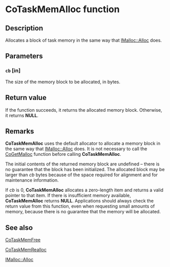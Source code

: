 # CoTaskMemAlloc function

## Description

Allocates a block of task memory in the same way that [IMalloc::Alloc](https://learn.microsoft.com/windows/desktop/api/objidl/nf-objidl-imalloc-alloc) does.

## Parameters

### `cb` [in]

The size of the memory block to be allocated, in bytes.

## Return value

If the function succeeds, it returns the allocated memory block. Otherwise, it returns **NULL**.

## Remarks

**CoTaskMemAlloc** uses the default allocator to allocate a memory block in the same way that [IMalloc::Alloc](https://learn.microsoft.com/windows/desktop/api/objidl/nf-objidl-imalloc-alloc) does. It is not necessary to call the [CoGetMalloc](https://learn.microsoft.com/windows/desktop/api/combaseapi/nf-combaseapi-cogetmalloc) function before calling **CoTaskMemAlloc**.

The initial contents of the returned memory block are undefined – there is no guarantee that the block has been initialized. The allocated block may be larger than *cb* bytes because of the space required for alignment and for maintenance information.

If *cb* is 0, **CoTaskMemAlloc** allocates a zero-length item and returns a valid pointer to that item. If there is insufficient memory available, **CoTaskMemAlloc** returns **NULL**. Applications should always check the return value from this function, even when requesting small amounts of memory, because there is no guarantee that the memory will be allocated.

## See also

[CoTaskMemFree](https://learn.microsoft.com/windows/desktop/api/combaseapi/nf-combaseapi-cotaskmemfree)

[CoTaskMemRealloc](https://learn.microsoft.com/windows/desktop/api/combaseapi/nf-combaseapi-cotaskmemrealloc)

[IMalloc::Alloc](https://learn.microsoft.com/windows/desktop/api/objidl/nf-objidl-imalloc-alloc)